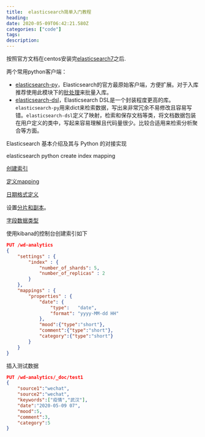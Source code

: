 ```yaml
---
title:  elasticsearch简单入门教程
heading:
date: 2020-05-09T06:42:21.580Z
categories: ["code"]
tags: 
description: 
---
```



按照官方文档在centos安装完[elasticsearch7](https://www.elastic.co/guide/en/elasticsearch/reference/current/rpm.html)之后.

两个常用python客户端： 
- [elasticsearch-py](https://elasticsearch-py.readthedocs.io/en/master/index.html)，Elasticsearch的官方最原始客户端，方便扩展。对于入库推荐使用此模块下的[批处理](https://elasticsearch-py.readthedocs.io/en/master/helpers.html)来批量入库。
- [elasticsearch-dsl](https://elasticsearch-dsl.readthedocs.io/en/latest/index.html)，Elasticsearch DSL是一个封装程度更高的库。`elasticsearch-py`用来dict来检索数据，写出来非常冗余不易修改且容易写错。`elasticsearch-dsl`定义了映射，检索和保存文档等类，将文档数据包装在用户定义的类中，写起来容易理解且代码量很少。比较合适用来检索分析聚合等方面。



Elasticsearch 基本介绍及其与 Python 的对接实现

elasticsearch python create index mapping


[创建索引](https://www.elastic.co/guide/en/elasticsearch/reference/current/indices-create-index.html#indices-create-api-example)

[定义mapping](https://www.elastic.co/guide/en/elasticsearch/reference/current/mapping.html#create-mapping)

[日期格式定义](https://www.elastic.co/guide/en/elasticsearch/reference/current/date.html)

设置[分片和副本](https://www.elastic.co/guide/en/elasticsearch/reference/current/indices-create-index.html)。

[字段数据类型](https://www.elastic.co/guide/en/elasticsearch/reference/current/mapping-types.html)



使用kibana的控制台创建索引如下
```json
PUT /wd-analytics
{
	"settings" : {
        "index" : {
            "number_of_shards": 5, 
            "number_of_replicas" : 2 
        }
    },
    "mappings" : {
        "properties" : {
            "date": {
		        "type":   "date",
		        "format": "yyyy-MM-dd HH"
		    },
		    "mood":{"type":"short"},
		    "comment":{"type":"short"},
		    "category":{"type":"short"}
        }
    }
}
```

插入测试数据
```json
PUT /wd-analytics/_doc/test1
{
	"source1":"wechat",
	"source2":"wechat",
	"keywords":["疫情","武汉"],
	"date":"2020-05-09 07",
	"mood":5,
	"comment":3,
	"category":5
}
```
